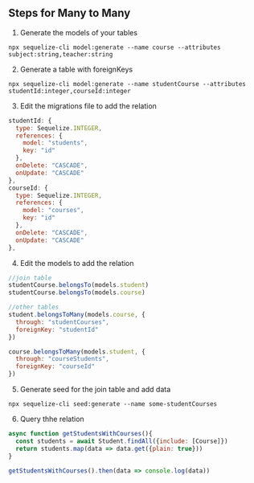 ## Steps for Many to Many

1. Generate the models of your tables 

```
npx sequelize-cli model:generate --name course --attributes subject:string,teacher:string
```

2. Generate a table with foreignKeys

```
npx sequelize-cli model:generate --name studentCourse --attributes studentId:integer,courseId:integer
```

3. Edit the migrations file to add the relation

```js
studentId: {
  type: Sequelize.INTEGER,
  references: {
    model: "students",
    key: "id"
  },
  onDelete: "CASCADE",
  onUpdate: "CASCADE"
},
courseId: {
  type: Sequelize.INTEGER,
  references: {
    model: "courses",
    key: "id"
  },
  onDelete: "CASCADE",
  onUpdate: "CASCADE"
},
```

4. Edit the models to add the relation

```js
//join table
studentCourse.belongsTo(models.student)
studentCourse.belongsTo(models.course)

//other tables
student.belongsToMany(models.course, {
  through: "studentCourses",
  foreignKey: "studentId"
})

course.belongsToMany(models.student, {
  through: "courseStudents",
  foreignKey: "courseId"
})

```

5. Generate seed for the join table and add data

```
npx sequelize-cli seed:generate --name some-studentCourses
```

6. Query thhe relation

```js
async function getStudentsWithCourses(){
  const students = await Student.findAll({include: [Course]})
  return students.map(data => data.get({plain: true}))
}

getStudentsWithCourses().then(data => console.log(data))
```